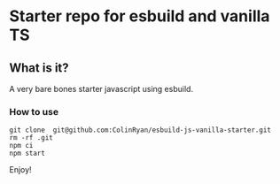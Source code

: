 # Starter repo for esbuild and vanilla TS

## What is it? 
A very bare bones starter javascript using esbuild.

### How to use 

```
git clone  git@github.com:ColinRyan/esbuild-js-vanilla-starter.git
rm -rf .git
npm ci
npm start
```

Enjoy!
